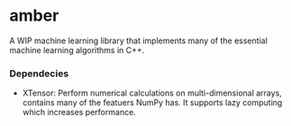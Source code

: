 # amber
A WIP machine learning library that implements many of the essential machine learning algorithms in C++.

### Dependecies
- XTensor: Perform numerical calculations on multi-dimensional arrays, contains many of the featuers NumPy has. It supports lazy computing which increases performance.